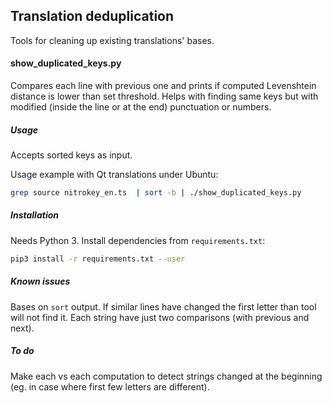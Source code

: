 ## Translation deduplication

Tools for cleaning up existing translations' bases.

#### show_duplicated_keys.py

Compares each line with previous one 
and prints if computed Levenshtein distance is lower than set 
threshold. Helps with finding same keys but with modified (inside the line or at the end) 
punctuation or numbers.

##### Usage
Accepts sorted keys as input.

Usage example with Qt translations under Ubuntu:
```bash
grep source nitrokey_en.ts  | sort -b | ./show_duplicated_keys.py
```

##### Installation
Needs Python 3. Install dependencies from `requirements.txt`:
```bash
pip3 install -r requirements.txt --user
```

##### Known issues
Bases on `sort` output. If similar lines have changed the first 
letter than tool will not find it. Each string have just two comparisons 
(with previous and next). 

##### To do
Make each vs each computation to detect strings changed at the beginning 
(eg. in case where first few letters are different).
